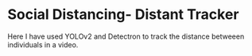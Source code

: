 # Social Distancing- Distant Tracker

Here I have used YOLOv2 and Detectron to track the distance betweeen individuals in a video.
